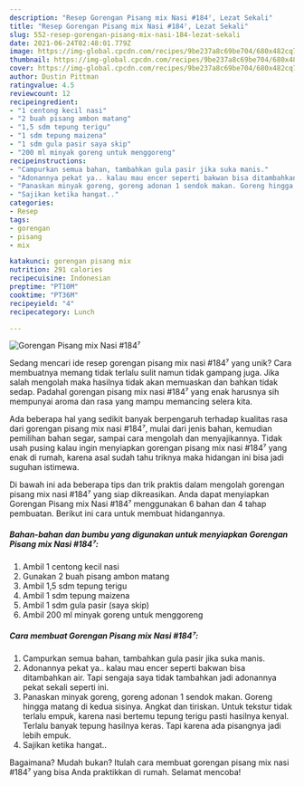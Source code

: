 ```yaml
---
description: "Resep Gorengan Pisang mix Nasi #184⁷, Lezat Sekali"
title: "Resep Gorengan Pisang mix Nasi #184⁷, Lezat Sekali"
slug: 552-resep-gorengan-pisang-mix-nasi-184-lezat-sekali
date: 2021-06-24T02:48:01.779Z
image: https://img-global.cpcdn.com/recipes/9be237a8c69be704/680x482cq70/gorengan-pisang-mix-nasi-184⁷-foto-resep-utama.jpg
thumbnail: https://img-global.cpcdn.com/recipes/9be237a8c69be704/680x482cq70/gorengan-pisang-mix-nasi-184⁷-foto-resep-utama.jpg
cover: https://img-global.cpcdn.com/recipes/9be237a8c69be704/680x482cq70/gorengan-pisang-mix-nasi-184⁷-foto-resep-utama.jpg
author: Dustin Pittman
ratingvalue: 4.5
reviewcount: 12
recipeingredient:
- "1 centong kecil nasi"
- "2 buah pisang ambon matang"
- "1,5 sdm tepung terigu"
- "1 sdm tepung maizena"
- "1 sdm gula pasir saya skip"
- "200 ml minyak goreng untuk menggoreng"
recipeinstructions:
- "Campurkan semua bahan, tambahkan gula pasir jika suka manis."
- "Adonannya pekat ya.. kalau mau encer seperti bakwan bisa ditambahkan air. Tapi sengaja saya tidak tambahkan jadi adonannya pekat sekali seperti ini."
- "Panaskan minyak goreng, goreng adonan 1 sendok makan. Goreng hingga matang di kedua sisinya. Angkat dan tiriskan. Untuk tekstur tidak terlalu empuk, karena nasi bertemu tepung terigu pasti hasilnya kenyal. Terlalu banyak tepung hasilnya keras. Tapi karena ada pisangnya jadi lebih empuk."
- "Sajikan ketika hangat.."
categories:
- Resep
tags:
- gorengan
- pisang
- mix

katakunci: gorengan pisang mix 
nutrition: 291 calories
recipecuisine: Indonesian
preptime: "PT10M"
cooktime: "PT36M"
recipeyield: "4"
recipecategory: Lunch

---
```



![Gorengan Pisang mix Nasi #184⁷](https://img-global.cpcdn.com/recipes/9be237a8c69be704/680x482cq70/gorengan-pisang-mix-nasi-184⁷-foto-resep-utama.jpg)

Sedang mencari ide resep gorengan pisang mix nasi #184⁷ yang unik? Cara membuatnya memang tidak terlalu sulit namun tidak gampang juga. Jika salah mengolah maka hasilnya tidak akan memuaskan dan bahkan tidak sedap. Padahal gorengan pisang mix nasi #184⁷ yang enak harusnya sih mempunyai aroma dan rasa yang mampu memancing selera kita.

Ada beberapa hal yang sedikit banyak berpengaruh terhadap kualitas rasa dari gorengan pisang mix nasi #184⁷, mulai dari jenis bahan, kemudian pemilihan bahan segar, sampai cara mengolah dan menyajikannya. Tidak usah pusing kalau ingin menyiapkan gorengan pisang mix nasi #184⁷ yang enak di rumah, karena asal sudah tahu triknya maka hidangan ini bisa jadi suguhan istimewa.




Di bawah ini ada beberapa tips dan trik praktis dalam mengolah gorengan pisang mix nasi #184⁷ yang siap dikreasikan. Anda dapat menyiapkan Gorengan Pisang mix Nasi #184⁷ menggunakan 6 bahan dan 4 tahap pembuatan. Berikut ini cara untuk membuat hidangannya.

<!--inarticleads1-->

##### Bahan-bahan dan bumbu yang digunakan untuk menyiapkan Gorengan Pisang mix Nasi #184⁷:

1. Ambil 1 centong kecil nasi
1. Gunakan 2 buah pisang ambon matang
1. Ambil 1,5 sdm tepung terigu
1. Ambil 1 sdm tepung maizena
1. Ambil 1 sdm gula pasir (saya skip)
1. Ambil 200 ml minyak goreng untuk menggoreng




<!--inarticleads2-->

##### Cara membuat Gorengan Pisang mix Nasi #184⁷:

1. Campurkan semua bahan, tambahkan gula pasir jika suka manis.
1. Adonannya pekat ya.. kalau mau encer seperti bakwan bisa ditambahkan air. Tapi sengaja saya tidak tambahkan jadi adonannya pekat sekali seperti ini.
1. Panaskan minyak goreng, goreng adonan 1 sendok makan. Goreng hingga matang di kedua sisinya. Angkat dan tiriskan. Untuk tekstur tidak terlalu empuk, karena nasi bertemu tepung terigu pasti hasilnya kenyal. Terlalu banyak tepung hasilnya keras. Tapi karena ada pisangnya jadi lebih empuk.
1. Sajikan ketika hangat..




Bagaimana? Mudah bukan? Itulah cara membuat gorengan pisang mix nasi #184⁷ yang bisa Anda praktikkan di rumah. Selamat mencoba!

